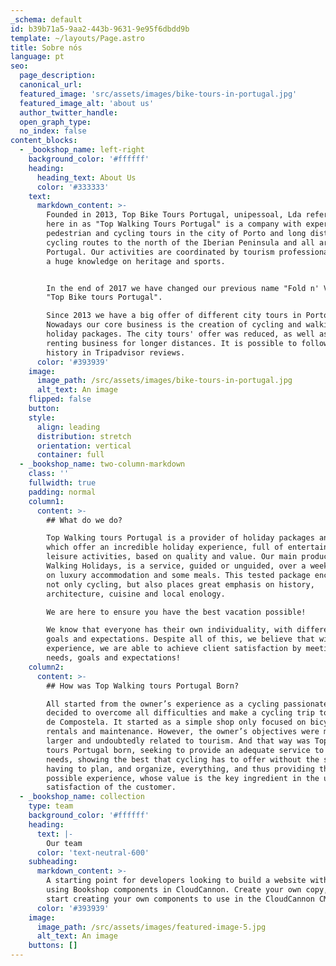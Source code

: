 ```yaml
---
_schema: default
id: b39b71a5-9aa2-443b-9631-9e95f6dbdd9b
template: ~/layouts/Page.astro
title: Sobre nós
language: pt
seo:
  page_description:
  canonical_url:
  featured_image: 'src/assets/images/bike-tours-in-portugal.jpg'
  featured_image_alt: 'about us'
  author_twitter_handle:
  open_graph_type:
  no_index: false
content_blocks:
  - _bookshop_name: left-right
    background_color: '#ffffff'
    heading:
      heading_text: About Us
      color: '#333333'
    text:
      markdown_content: >-
        Founded in 2013, Top Bike Tours Portugal, unipessoal, Lda referred to
        here in as "Top Walking Tours Portugal" is a company with experience in
        pedestrian and cycling tours in the city of Porto and long distance
        cycling routes to the north of the Iberian Peninsula and all around
        Portugal. Our activities are coordinated by tourism professionals, with
        a huge knowledge on heritage and sports.


        In the end of 2017 we have changed our previous name "Fold n' Visit" to
        "Top Bike tours Portugal".

        Since 2013 we have a big offer of different city tours in Porto.
        Nowadays our core business is the creation of cycling and walking
        holiday packages. The city tours' offer was reduced, as well as the bike
        renting business for longer distances. It is possible to follow our
        history in Tripadvisor reviews.
      color: '#393939'
    image:
      image_path: /src/assets/images/bike-tours-in-portugal.jpg
      alt_text: An image
    flipped: false
    button:
    style:
      align: leading
      distribution: stretch
      orientation: vertical
      container: full
  - _bookshop_name: two-column-markdown
    class: ''
    fullwidth: true
    padding: normal
    column1:
      content: >-
        ## What do we do?

        Top Walking tours Portugal is a provider of holiday packages and routes,
        which offer an incredible holiday experience, full of entertainment and
        leisure activities, based on quality and value. Our main product,
        Walking Holidays, is a service, guided or unguided, over a week, based
        on luxury accommodation and some meals. This tested package encompasses
        not only cycling, but also places great emphasis on history,
        architecture, cuisine and local enology.

        We are here to ensure you have the best vacation possible!

        We know that everyone has their own individuality, with different needs,
        goals and expectations. Despite all of this, we believe that with our
        experience, we are able to achieve client satisfaction by meeting those
        needs, goals and expectations!
    column2:
      content: >-
        ## How was Top Walking tours Portugal Born?

        All started from the owner’s experience as a cycling passionate, who
        decided to overcome all difficulties and make a cycling trip to Santiago
        de Compostela. It started as a simple shop only focused on bicycle
        rentals and maintenance. However, the owner’s objectives were much
        larger and undoubtedly related to tourism. And that way was Top Bike
        tours Portugal born, seeking to provide an adequate service to customer
        needs, showing the best that cycling has to offer without the stress of
        having to plan, and organize, everything, and thus providing the best
        possible experience, whose value is the key ingredient in the ultimate
        satisfaction of the customer.
  - _bookshop_name: collection
    type: team
    background_color: '#ffffff'
    heading:
      text: |-
        Our team
      color: 'text-neutral-600'
    subheading:
      markdown_content: >-
        A starting point for developers looking to build a website with Astro,
        using Bookshop components in CloudCannon. Create your own copy, and
        start creating your own components to use in the CloudCannon CMS.
      color: '#393939'
    image:
      image_path: /src/assets/images/featured-image-5.jpg
      alt_text: An image
    buttons: []
---
```


